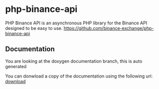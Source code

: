 # php-binance-api
PHP Binance API is an asynchronous PHP library for the Binance API designed to be easy to use.
https://github.com/binance-exchange/php-binance-api

## Documentation
You are looking at the doxygen documentation branch, this is auto generated

You can donwload a copy of the documentation using the following url:
[download](https://github.com/jaggedsoft/php-binance-api/archive/gh-pages.zip)
